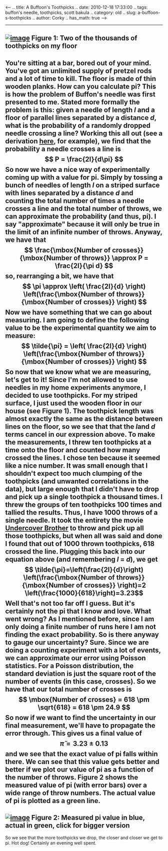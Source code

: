 <--
.. title: A Buffoon's Toothpicks
.. date: 2010-12-18 17:33:00
.. tags: buffon's needle, toothpicks, scott bakula
.. category: old
.. slug: a-buffoon-s-toothpicks
.. author: Corky
.. has_math: true
-->


  -------------------------------------------------------------------------------------------------------------------------------------------------------------------------------------------------------
  [![image](http://2.bp.blogspot.com/_fa6AZDCsHnY/TQ0mf2YO5II/AAAAAAAAAHo/WMor9trnTnM/s320/P1010471.png)](http://2.bp.blogspot.com/_fa6AZDCsHnY/TQ0mf2YO5II/AAAAAAAAAHo/WMor9trnTnM/s1600/P1010471.png)
  Figure 1: Two of the thousands of toothpicks on my floor
  -------------------------------------------------------------------------------------------------------------------------------------------------------------------------------------------------------

You're sitting at a bar, bored out of your mind. You've got an unlimited
supply of pretzel rods and a lot of time to kill. The floor is made of
thin wooden planks. How can you calculate pi? This is how the problem of
Buffon's needle was first presented to me. Stated more formally the
problem is this: given a needle of length *l* and a floor of parallel
lines separated by a distance *d*, what is the probability of a randomly
dropped needle crossing a line? Working this all out (see a derivation
[here](http://en.wikipedia.org/wiki/Buffon's_needle), for example), we
find that the probability a needle crosses a line is $$ P =
\frac{2l}{d\pi} $$ So now we have a nice way of experimentally coming
up with a value for pi. Simply by tossing a bunch of needles of length
*l* on a striped surface with lines separated by a distance *d* and
counting the total number of times a needle crosses a line and the total
number of throws, we can approximate the probability (and thus, pi). I
say "approximate" because it will only be true in the limit of an
infinite number of throws. Anyway, we have that $$ \frac{\mbox{Number
of crosses}}{\mbox{Number of throws}} \approx P = \frac{2l}{\pi d}
$$ so, rearranging a bit, we have that $$ \pi \approx \left(
\frac{2l}{d} \right) \left(\frac{\mbox{Number of
throws}}{\mbox{Number of crosses}} \right) $$ Now we have something
that we can go about measuring. I am going to define the following value
to be the experimental quantity we aim to measure: $$ \tilde{\pi} =
\left( \frac{2l}{d} \right) \left(\frac{\mbox{Number of
throws}}{\mbox{Number of crosses}} \right) $$ So now that we know what
we are measuring, let's get to it! Since I'm not allowed to use needles
in my home experiments anymore, I decided to use toothpicks. For my
striped surface, I just used the wooden floor in our house (see Figure
1). The toothpick length was almost exactly the same as the distance
between lines on the floor, so we see that that the *l*and *d* terms
cancel in our expression above. To make the measurements, I threw ten
toothpicks at a time onto the floor and counted how many crossed the
lines. I chose ten because it seemed like a nice number. It was small
enough that I shouldn't expect too much clumping of the toothpicks (and
unwanted correlations in the data), but large enough that I didn't have
to drop and pick up a single toothpick a thousand times. I threw the
groups of ten toothpicks 100 times and tallied the results. Thus, I have
1000 throws of a single needle. It took the entirety the movie
[Undercover Brother](http://en.wikipedia.org/wiki/Undercover_Brother) to
throw and pick up all those toothpicks, but when all was said and done I
found that out of 1000 thrown toothpicks, 618 crossed the line. Plugging
this back into our equation above (and remembering *l* = *d*), we get $$
\tilde{\pi}=\left(\frac{2l}{d}\right) \left(\frac{\mbox{Number
of throws}}{\mbox{Number of crosses}} \right)=2
\left(\frac{1000}{618}\right)=3.23$$ Well that's not too far off I
guess. But it's certainly not the pi that I know and love. What went
wrong? As I mentioned before, since I am only doing a finite number of
runs here I am not finding the exact probability. So is there anyway to
gauge our uncertainty? Sure. Since we are doing a counting experiment
with a lot of events, we can approximate our error using Poisson
statistics. For a Poisson distribution, the standard deviation is just
the square root of the number of events (in this case, crosses). So we
have that our total number of crosses is $$ \mbox{Number of crosses} =
618 \pm \sqrt{618} = 618 \pm 24.9 $$ So now if we want to find the
uncertainty in our final measurement, we'll have to propagate the error
through. This gives us a final value of $$ \tilde{\pi} = 3.23 \pm
0.13 $$ and we see that the exact value of pi falls within there. We can
see that this value gets better and better if we plot our value of pi as
a function of the number of throws. Figure 2 shows the measured value of
pi (with error bars) over a wide range of throw numbers. The actual
value of pi is plotted as a green line.
  -------------------------------------------------------------------------------------------------------------------------------------------------------------------------------------------------------
  [![image](http://4.bp.blogspot.com/_fa6AZDCsHnY/TQ0rGuJSDQI/AAAAAAAAAHs/Sllf1A-h1tw/s400/buffonpi.png)](http://4.bp.blogspot.com/_fa6AZDCsHnY/TQ0rGuJSDQI/AAAAAAAAAHs/Sllf1A-h1tw/s1600/buffonpi.png)
  Figure 2: Measured pi value in blue, actual in green, click for bigger version
  -------------------------------------------------------------------------------------------------------------------------------------------------------------------------------------------------------

So we see that the more toothpicks we drop, the closer and closer we get
to pi. Hot dog! Certainly an evening well spent.
